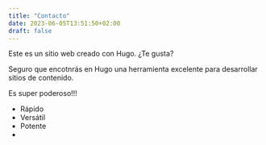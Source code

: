 ```yaml
---
title: "Contacto"
date: 2023-06-05T13:51:50+02:00
draft: false
---
```


Este es un sitio web creado con Hugo. ¿Te gusta?

Seguro que encotnrás en Hugo una herramienta excelente para desarrollar sitios de contenido.

Es super poderoso!!!

- Rápido
- Versátil
- Potente
- 